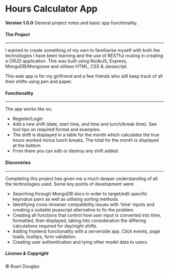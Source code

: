 # Hours Calculator App
**Version 1.0.0**
General project notes and basic app functionality.


#### The Project
---
I wanted to create something of my own to familiarise myself with both the technologies I have been learning and the use of RESTful routing in creating a CRUD application. This was built using NodeJS, Express, MongoDB/Mongoose and utilises HTML, CSS & Javascript.

This web app is for my girlfriend and a few friends who still keep track of all their shifts using pen and paper.

#### Functionality
---
The app works like so;
* Register/Login
* Add a new shift (date, start time, end time and lunch/break time). See tool tips on required format and examples.
* The shift is displayed in a table for the month which calculates the true hours worked minus lunch breaks. The total for the month is displayed at the bottom.
* From there you can edit or destroy any shift added.

#### Discoveries
---
Completing this project has given me a much deeper understanding of all the technologies used. Some key points of development were:
* Searching through MongoDB docs in order to target/edit specific key/value pairs as well as utilising sorting methods.
* Identifying cross-browser compatibility issues with 'time' inputs and creating a suitable javascript alternative to fix the problem.
* Creating all functions that control how user input is converted into time,  formatted, then displayed, taking into consideration the differing calculations required for day/night shifts.
* Adding frontend functionality with a serverside app. Click events, page loads, tooltips, form validation.
* Creating user authentication and tying other model data to users.

##### License & Copyright
© Ruari Douglas 
















